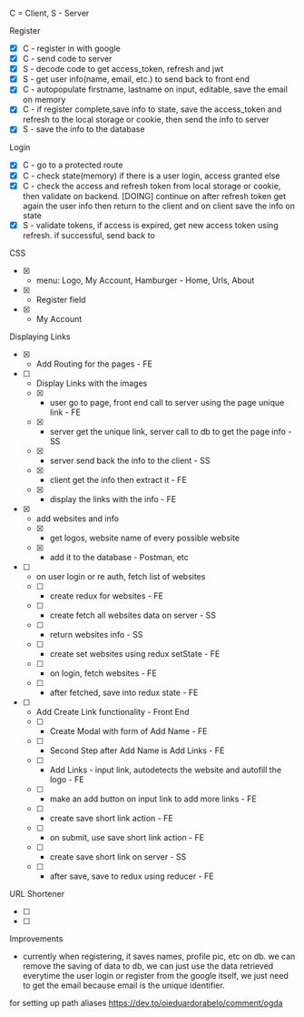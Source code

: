 C = Client, S - Server

Register

- [x] C - register in with google
- [x] C - send code to server
- [x] S - decode code to get access_token, refresh and jwt
- [x] S - get user info(name, email, etc.) to send back to front end
- [x] C - autopopulate firstname, lastname on input, editable, save the email on memory
- [x] C - if register complete,save info to state, save the access_token and refresh to the local storage or cookie, then send the info to server
- [x] S - save the info to the database

Login

- [x] C - go to a protected route
- [x] C - check state(memory) if there is a user login, access granted else
- [x] C - check the access and refresh token from local storage or cookie, then validate on backend. [DOING] continue on after refresh token get again the user info then return to the client and on client save the info on state
- [x] S - validate tokens, if access is expired, get new access token using refresh. if successful, send back to

CSS

- [x] - menu: Logo, My Account, Hamburger - Home, Urls, About
- [x] - Register field
- [x] - My Account

Displaying Links

- [x] - Add Routing for the pages - FE
- [ ] - Display Links with the images
  - [x] - user go to page, front end call to server using the page unique link - FE
  - [x] - server get the unique link, server call to db to get the page info - SS
  - [x] - server send back the info to the client - SS
  - [x] - client get the info then extract it - FE
  - [x] - display the links with the info - FE
- [x] - add websites and info
  - [x] - get logos, website name of every possible website
  - [x] - add it to the database - Postman, etc
- [ ] - on user login or re auth, fetch list of websites
  - [ ] - create redux for websites - FE
  - [ ] - create fetch all websites data on server - SS
  - [ ] - return websites info - SS
  - [ ] - create set websites using redux setState - FE
  - [ ] - on login, fetch websites - FE
  - [ ] - after fetched, save into redux state - FE
- [ ] - Add Create Link functionality - Front End
  - [ ] - Create Modal with form of Add Name - FE
  - [ ] - Second Step after Add Name is Add Links - FE
  - [ ] - Add Links - input link, autodetects the website and autofill the logo - FE
  - [ ] - make an add button on input link to add more links - FE
  - [ ] - create save short link action - FE
  - [ ] - on submit, use save short link action - FE
  - [ ] - create save short link on server - SS
  - [ ] - after save, save to redux using reducer - FE

URL Shortener

- [ ]
- [ ]

Improvements

- currently when registering, it saves names, profile pic, etc on db. we can remove the saving of data to db, we can just use the data retrieved everytime the user login or register from the google itself, we just need to get the email because email is the unique identifier.

for setting up path aliases
https://dev.to/oieduardorabelo/comment/ogda
